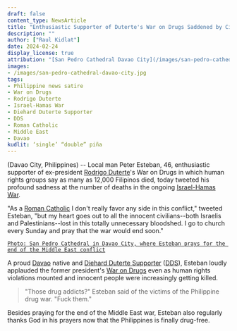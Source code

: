 ```yaml
---
draft: false
content_type: NewsArticle
title: "Enthusiastic Supporter of Duterte's War on Drugs Saddened by Civilian Deaths in Israel-Hamas War"
description: ""
author: ["Raul Kidlat"]
date: 2024-02-24
display_license: true
attribution: "[San Pedro Cathedral Davao City](/images/san-pedro-cathedral-davao-city.jpg) photo from [Wikimedia](https://commons.wikimedia.org/wiki/File:San_Pedro_Cathedal_and_its_Belfry.jpg) ([CC BY-SA 3.0](https://creativecommons.org/licenses/by-sa/3.0/deed.en))."
images:
- /images/san-pedro-cathedral-davao-city.jpg
tags:
- Philippine news satire
- War on Drugs
- Rodrigo Duterte
- Israel-Hamas War
- Diehard Duterte Supporter
- DDS
- Roman Catholic
- Middle East
- Davao
kudlit: ‘single’ “double” piña
---
```

(Davao City, Philippines) -- Local man Peter Esteban, 46, enthusiastic supporter of ex-president [Rodrigo Duterte](/tags/rodrigo-duterte/)'s War on Drugs in which human rights groups say as many as 12,000 Filipinos died, today tweeted his profound sadness at the number of deaths in the ongoing [Israel-Hamas War](/tags/israel-hamas-war/).

"As a [Roman Catholic](/tags/roman-catholic/) I don't really favor any side in this conflict," tweeted Esteban, "but my heart goes out to all the innocent civilians--both Israelis and Palestinians--lost in this totally unnecessary bloodshed. I go to church every Sunday and pray that the war would end soon."

[`Photo: San Pedro Cathedral in Davao City, where Esteban prays for the end of the Middle East conflict`](/images/san-pedro-cathedral-davao-city.jpg
)

A proud [Davao](/tags/davao/) native and [Diehard Duterte Supporter](/tags/diehard-duterte-supporter/) ([DDS](/tags/dds/)), Esteban loudly applauded the former president's [War on Drugs](/tags/war-on-drugs/) even as human rights violations mounted and innocent people were increasingly getting killed.

>"Those drug addicts?" Esteban said of the victims of the Philippine drug war. "Fuck them."

Besides praying for the end of the Middle East war, Esteban also regularly thanks God in his prayers now that the Philippines is finally drug-free.
